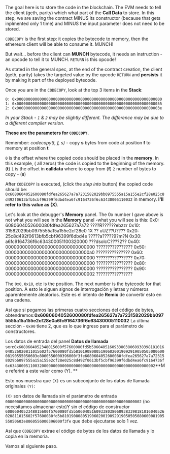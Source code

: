 The goal here is to store the code in the blockchain. The EVM needs to tell the client (geth, parity) which what part of the **Call Data** to store.   In this step, we are saving the contract MINUS its constructor (because that gets inplmented only 1 time) and MINUS the input parameter does not need to be stored.

`CODECOPY` is the first step: it copies the bytecode to memory, then the ethereum client will be able to consume it.  MUNCH!

But wait... before the client can **MUNCH**  bytecode, it needs an instruction - an opcode to tell it to MUNCH. `RETURN` is this opcode!

As stated in the general spec, at the end of the contract creation, the client (geth, parity) takes the targeted value by the opcode `RETURN` and **persists** it by making it part of the deployed bytecode.

Once you are in the `CODECOPY`, look at the top 3 items in the **Stack**:

`0: 0x0000000000000000000000000000000000000000000000000000000000000000`
`1: 0x0000000000000000000000000000000000000000000000000000000000000055`
`2: 0x000000000000000000000000000000000000000000000000000000000000003e`

_In your Stack - `1` & `2` may be slightly different.  The difference may be due to a different compiler version._

**These are the parameters for `CODECOPY`.**

Remember: _codecopy(t, f, s)_ - copy **s** bytes from code at position **f** to memory at position **t**

`0` is the offset where the copied code should be placed in the **memory**. In this example, ( all zeros) the code is copied to the beginning of the memory. (**t**)
`1` is the offset in **calldata** where to copy from (**f**)
`2` number of bytes to copy - (**s**)

After `CODECOPY` is executed, (click the _step into_ button) the copied code should be:
`0x6080604052600080fdfea265627a7a7231582029bb0975555a15a155e2cf28e025c8d492f0613bfb5cbf96399f6dbd4ea6fc9164736f6c63430005110032` in memory.  **I'll refer to this value as (X)**.

Let's look at the debugger's **Memory** panel.
The 0x number I gave above is not what you will see in the **Memory** panel -what you will see is this:
0x0: 6080604052600080fdfea265627a7a72 ????R??????ebzzr
0x10: 31582029bb0975555a15a155e2cf28e0 1X ?? uUZ??U????
0x20: 25c8d492f0613bfb5cbf96399f6dbd4e ?????a?????9?m?N
0x30: a6fc9164736f6c634300051100320000 ???dsolcC????2??
0x40: 00000000000000000000000000000000 ????????????????
0x50: 000000000000000000000000000000a0 ???????????????
0x60: 00000000000000000000000000000000 ????????????????
0x70: 00000000000000000000000000000000 ????????????????
0x80: 00000000000000000000000000000000 ????????????????
0x90: 00000000000000000000000000000002 ????????????????

The `0x0`, `0x10`, etc is the position. The next number is the bytecode for that position.  A esto le siguen signos de interrogación y letras y números aparentemente aleatorios.  Este es el intento de **Remix** de convertir esto en una cadena.

Así que si pegamos las primeras cuatro secciones del código de bytes, obtendremos:**0x6080604052600080fdfea265627a7a7231582029bb0975555a15a155e2cf28e0a6fc9164736f6c63430005110032** La última sección - `0x90` tiene 2, que es lo que ingreso para el parámetro de constructores.

Los datos de entrada del panel **Datos de llamada** son:`0x6080604052348015600f57600080fd5b50604051609338038060938398181016040526020811015602f57600080fd5b81019080805190602001909291905050508060008190555050603e8060556000396000f3fe6080604052600080fdfea265627a7a723158029bb097555a15a155e2cf28e025c8d492f0613bf5cbf96399f6dbd4ea6fc9164736f6c6343000511003200000000000000000000000000000000000000000000000002`\*\*Me referiré a este valor como (Y). \*\*

Esto nos muestra que `(X)` es un subconjunto de los datos de llamada originales `(Y)`:

`(X)` son datos de llamada sin el parámetro de entrada `000000000000000000000000000000000000000000000000000000000002` (no necesitamos almacenar esto)Y sin el código de constructor `6080604052348015600f5760080fd5b506040516093380380609383398181016040526020811015602f57600080fd5b81019080805190602001909291905050508060008190555050603e8060556000396000f3fe` que debe ejecutarse solo 1 vez.

Así que `CODECOPY` extrae el código de bytes de los datos de llamada y lo copia en la memoria.

Vamos al siguiente paso.
